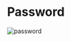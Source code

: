 # Password
![password](https://user-images.githubusercontent.com/18543478/28339385-a5ae0eea-6bd1-11e7-9392-beab6d5aedc0.png)
